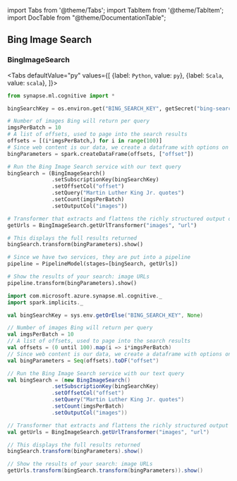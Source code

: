 import Tabs from '@theme/Tabs';
import TabItem from '@theme/TabItem';
import DocTable from "@theme/DocumentationTable";


## Bing Image Search

### BingImageSearch

<Tabs
defaultValue="py"
values={[
{label: `Python`, value: `py`},
{label: `Scala`, value: `scala`},
]}>
<TabItem value="py">

<!--pytest-codeblocks:cont-->

```python
from synapse.ml.cognitive import *

bingSearchKey = os.environ.get("BING_SEARCH_KEY", getSecret("bing-search-key"))

# Number of images Bing will return per query
imgsPerBatch = 10
# A list of offsets, used to page into the search results
offsets = [(i*imgsPerBatch,) for i in range(100)]
# Since web content is our data, we create a dataframe with options on that data: offsets
bingParameters = spark.createDataFrame(offsets, ["offset"])

# Run the Bing Image Search service with our text query
bingSearch = (BingImageSearch()
              .setSubscriptionKey(bingSearchKey)
              .setOffsetCol("offset")
              .setQuery("Martin Luther King Jr. quotes")
              .setCount(imgsPerBatch)
              .setOutputCol("images"))

# Transformer that extracts and flattens the richly structured output of Bing Image Search into a simple URL column
getUrls = BingImageSearch.getUrlTransformer("images", "url")

# This displays the full results returned
bingSearch.transform(bingParameters).show()

# Since we have two services, they are put into a pipeline
pipeline = PipelineModel(stages=[bingSearch, getUrls])

# Show the results of your search: image URLs
pipeline.transform(bingParameters).show()

```

</TabItem>
<TabItem value="scala">

```scala
import com.microsoft.azure.synapse.ml.cognitive._
import spark.implicits._

val bingSearchKey = sys.env.getOrElse("BING_SEARCH_KEY", None)

// Number of images Bing will return per query
val imgsPerBatch = 10
// A list of offsets, used to page into the search results
val offsets = (0 until 100).map(i => i*imgsPerBatch)
// Since web content is our data, we create a dataframe with options on that data: offsets
val bingParameters = Seq(offsets).toDF("offset")

// Run the Bing Image Search service with our text query
val bingSearch = (new BingImageSearch()
              .setSubscriptionKey(bingSearchKey)
              .setOffsetCol("offset")
              .setQuery("Martin Luther King Jr. quotes")
              .setCount(imgsPerBatch)
              .setOutputCol("images"))

// Transformer that extracts and flattens the richly structured output of Bing Image Search into a simple URL column
val getUrls = BingImageSearch.getUrlTransformer("images", "url")

// This displays the full results returned
bingSearch.transform(bingParameters).show()

// Show the results of your search: image URLs
getUrls.transform(bingSearch.transform(bingParameters)).show()
```

</TabItem>
</Tabs>

<DocTable className="BingImageSearch"
py="synapse.ml.cognitive.html#module-synapse.ml.cognitive.BingImageSearch"
scala="com/microsoft/azure/synapse/ml/cognitive/BingImageSearch.html"
sourceLink="https://github.com/microsoft/SynapseML/blob/master/cognitive/src/main/scala/com/microsoft/azure/synapse/ml/cognitive/BingImageSearch.scala" />
